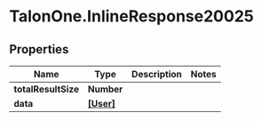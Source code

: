 # TalonOne.InlineResponse20025

## Properties

Name | Type | Description | Notes
------------ | ------------- | ------------- | -------------
**totalResultSize** | **Number** |  | 
**data** | [**[User]**](User.md) |  | 



